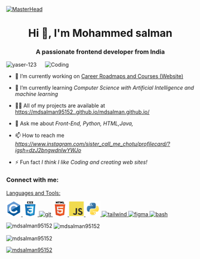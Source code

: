 [![MasterHead](https://qph.cf2.quoracdn.net/main-qimg-fa7b4bdc3b2f73e749e5c2c646d4ae13)](https://github.com/Yaser-123)

<h1 align="center">Hi 👋, I'm Mohammed salman </h1>
<h3 align="center">A passionate frontend developer from India</h3>
<img align="right" alt="Coding" width="400" src="https://user-images.githubusercontent.com/74038190/212750672-2f3f2b50-c84f-4ed8-a60a-849ae69ff9df.gif">


<p align="left"> <img src="https://komarev.com/ghpvc/?username=yaser-123&label=Profile%20views&color=0e75b6&style=flat" alt="yaser-123" /> </p>


- 🔭 I’m currently working on [Career Roadmaps and Courses (Website)](https://mdsalman95152.github.io/hackathon/)

- 🌱 I’m currently learning *Computer Science with Artificial Intelligence and machine learning*

- 👨‍💻 All of my projects are available at [https://mdsalman95152..github.io/mdsalman.github.io/](https://mdsalman95152..github.io/mdsalman95152..github.io/)

- 💬 Ask me about *Front-End, Python, HTML,Java,*

- 📫 How to reach me *https://www.instagram.com/sister_call_me_chotu/profilecard/?igsh=dzJ2bngwdnlwYWJo*

- ⚡ Fun fact *I think I like Coding and creating web sites!*

<h3 align="left">Connect with me:</h3>
<p align="left">
<a href="[https://www.instagram.com/sister_call_me_chotu/profilecard/?igsh=dzJ2bngwdnlwYWJo](https://www.linkedin.com/in/md-salman-2238742a5?utm_source=share&utm_campaign=share_via&utm_content=profile&utm_medium=android_app

<h3 align="left">Languages and Tools:</h3>
<p align="left"> <a href="https://www.cprogramming.com/" target="_blank" rel="noreferrer"> <img src="https://raw.githubusercontent.com/devicons/devicon/master/icons/c/c-original.svg" alt="c" width="40" height="40"/> </a> <a href="https://www.w3schools.com/css/" target="_blank" rel="noreferrer"> <img src="https://raw.githubusercontent.com/devicons/devicon/master/icons/css3/css3-original-wordmark.svg" alt="css3" width="40" height="40"/> </a> <a href="https://git-scm.com/" target="_blank" rel="noreferrer"> <img src="https://www.vectorlogo.zone/logos/git-scm/git-scm-icon.svg" alt="git" width="40" height="40"/> </a> <a href="https://www.w3.org/html/" target="_blank" rel="noreferrer"> <img src="https://raw.githubusercontent.com/devicons/devicon/master/icons/html5/html5-original-wordmark.svg" alt="html5" width="40" height="40"/> </a> <a href="https://developer.mozilla.org/en-US/docs/Web/JavaScript" target="_blank" rel="noreferrer"> <img src="https://raw.githubusercontent.com/devicons/devicon/master/icons/javascript/javascript-original.svg" alt="javascript" width="40" height="40"/> </a> <a href="https://www.python.org" target="_blank" rel="noreferrer"> <img src="https://raw.githubusercontent.com/devicons/devicon/master/icons/python/python-original.svg" alt="python" width="40" height="40"/> </a> <a href="https://tailwindcss.com/" target="_blank" rel="noreferrer"> <img src="https://www.vectorlogo.zone/logos/tailwindcss/tailwindcss-icon.svg" alt="tailwind" width="40" height="40"/> </a> <a href="https://www.figma.com/" target="_blank" rel="noreferrer"> <img src="https://www.vectorlogo.zone/logos/figma/figma-icon.svg" alt="figma" width="40" height="40"/> </a> <a href="https://www.gnu.org/software/bash/" target="_blank" rel="noreferrer"> <img src="https://www.vectorlogo.zone/logos/gnu_bash/gnu_bash-icon.svg" alt="bash" width="40" height="40"/> </a> </p>

<p><img align="left" src="https://github-readme-stats.vercel.app/api/top-langs?username=mdsalman95152&show_icons=true&locale=en&layout=compact&theme=dracula" alt="mdsalman95152" /></p>

<p>&nbsp;<img align="center" src="https://github-readme-stats.vercel.app/api?username=mdsalman95152&show_icons=true&locale=en&theme=dracula" alt="mdsalman95152" /></p>

<p><img align="center" src="https://github-readme-streak-stats.herokuapp.com/?user=mdsalman95152&theme=dracula" alt="mdsalman95152" /></p>



<p align="left"> <a href="https://github.com/ryo-ma/github-profile-trophy"><img src="https://github-profile-trophy.vercel.app/?username=CWHdilesh&theme=radical" alt="mdsalman95152" /></a> </p>
